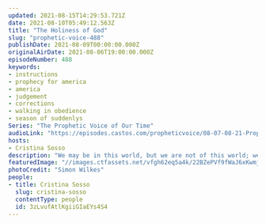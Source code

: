 ```yaml
---
updated: 2021-08-15T14:29:53.721Z
date: 2021-08-10T05:49:12.563Z
title: "The Holiness of God"
slug: "prophetic-voice-488"
publishDate: 2021-08-09T00:00:00.000Z
originalAirDate: 2021-08-06T19:00:00.000Z
episodeNumber: 488
keywords:
- instructions
- prophecy for america
- america
- judgement
- corrections
- walking in obedience
- season of suddenlys
Series: "The Prophetic Voice of Our Time"
audioLink: "https://episodes.castos.com/propheticvoice/08-07-08-21-Prophetic-Voice-of-our-Time.mp3"
hosts:
- Cristina Sosso
description: "We may be in this world, but we are not of this world; we must be holy before the Lord, because He is holy. Do not marry methods, but go to God every step of the way and be holy before Him. God will deal with us because He is a loving and merciful God, and He wants us to finish our race and receive what He has for us."
featuredImage: "//images.ctfassets.net/vfgh62eq5a4k/22BZePVf9fWaJ6xKwmjvwO/01b5e863fffcd4d4286fde3aa19fbf12/simon-wilkes-py3Uw1QbK6A-unsplash__1_.jpg"
photoCredit: "Simon Wilkes"
people:
- title: Cristina Sosso
  slug: cristina-sosso
  contentType: people
  id: 3zLvufAtlKgiiGIaEYs4S4
---
```

